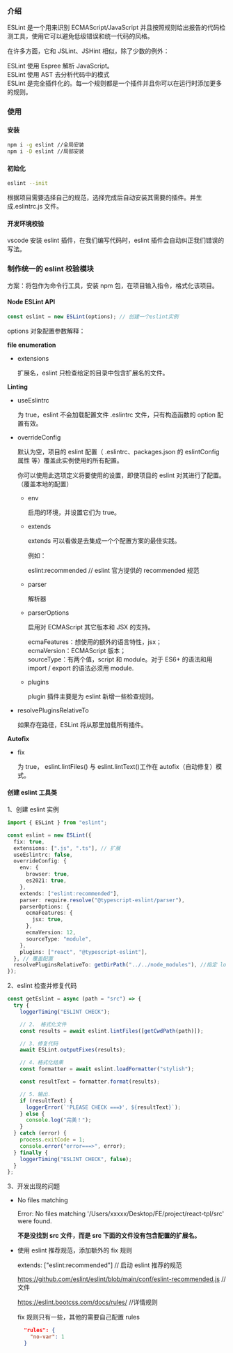 ### 介绍

ESLint 是一个用来识别 ECMAScript/JavaScript 并且按照规则给出报告的代码检测工具，使用它可以避免低级错误和统一代码的风格。

在许多方面，它和 JSLint、JSHint 相似，除了少数的例外：

ESLint 使用 Espree 解析 JavaScript。  
ESLint 使用 AST 去分析代码中的模式  
ESLint 是完全插件化的。每一个规则都是一个插件并且你可以在运行时添加更多的规则。

### 使用

#### 安装

```zsh
npm i -g eslint //全局安装
npm i -D eslint //局部安装
```

#### 初始化

```zsh
eslint --init
```

根据项目需要选择自己的规范，选择完成后自动安装其需要的插件。并生成.eslintrc.js 文件。

#### 开发环境校验

vscode 安装 eslint 插件，在我们编写代码时，eslint 插件会自动纠正我们错误的写法。

### 制作统一的 eslint 校验模块

方案：将包作为命令行工具，安装 npm 包，在项目输入指令，格式化该项目。

#### Node ESLint API

```ts
const eslint = new ESLint(options); // 创建一个eslint实例
```

options 对象配置参数解释：

**file enumeration**

- extensions

  扩展名，eslint 只检查给定的目录中包含扩展名的文件。

**Linting**

- useEslintrc

  为 true，eslint 不会加载配置文件 .eslintrc 文件，只有构造函数的 option 配置有效。

- overrideConfig

  默认为空，项目的 eslint 配置（ .eslintrc、packages.json 的 eslintConfig 属性 等）覆盖此实例使用的所有配置。

  你可以使用此选项定义将要使用的设置，即使项目的 eslint 对其进行了配置。（覆盖本地的配置）

  - env

    启用的环境，并设置它们为 true。

  - extends

    extends 可以看做是去集成一个个配置方案的最佳实践。

    例如：

    eslint:recommended // eslint 官方提供的 recommended 规范

  - parser

    解析器

  - parserOptions

    启用对 ECMAScript 其它版本和 JSX 的支持。

    ecmaFeatures：想使用的额外的语言特性，jsx；  
    ecmaVersion：ECMAScript 版本；  
    sourceType：有两个值，script 和 module。对于 ES6+ 的语法和用 import / export 的语法必须用 module.

  - plugins

    plugin 插件主要是为 eslint 新增一些检查规则。

- resolvePluginsRelativeTo

  如果存在路径，ESLint 将从那里加载所有插件。

**Autofix**

- fix

  为 true， eslint.lintFiles() 与 eslint.lintText()工作在 autofix（自动修复）模式。

#### 创建 eslint 工具类

<!-- https://eslint.org/docs/latest/developer-guide/nodejs-api -->

1、创建 eslint 实例

```ts
import { ESLint } from "eslint";

const eslint = new ESLint({
  fix: true,
  extensions: [".js", ".ts"], // 扩展
  useEslintrc: false,
  overrideConfig: {
    env: {
      browser: true,
      es2021: true,
    },
    extends: ["eslint:recommended"],
    parser: require.resolve("@typescript-eslint/parser"),
    parserOptions: {
      ecmaFeatures: {
        jsx: true,
      },
      ecmaVersion: 12,
      sourceType: "module",
    },
    plugins: ["react", "@typescript-eslint"],
  }, // 覆盖配置
  resolvePluginsRelativeTo: getDirPath("../../node_modules"), //指定 loader 加载路径
});
```

2、eslint 检查并修复代码

```ts
const getEslint = async (path = "src") => {
  try {
    loggerTiming("ESLINT CHECK");

    // 2、 格式化文件
    const results = await eslint.lintFiles([getCwdPath(path)]);

    // 3、修复代码
    await ESLint.outputFixes(results);

    // 4、格式化结果
    const formatter = await eslint.loadFormatter("stylish");

    const resultText = formatter.format(results);

    // 5、输出.
    if (resultText) {
      loggerError(`'PLEASE CHECK ===》', ${resultText}`);
    } else {
      console.log("完美！");
    }
  } catch (error) {
    process.exitCode = 1;
    console.error("error===>", error);
  } finally {
    loggerTiming("ESLINT CHECK", false);
  }
};
```

3、开发出现的问题

- No files matching

  Error: No files matching '/Users/xxxxx/Desktop/FE/project/react-tpl/src' were found.

  **不是没找到 src 文件，而是 src 下面的文件没有包含配置的扩展名。**

- 使用 eslint 推荐规范，添加额外的 fix 规则

  extends: ["eslint:recommended"] // 启动 eslint 推荐的规范

  https://github.com/eslint/eslint/blob/main/conf/eslint-recommended.js // 文件

  https://eslint.bootcss.com/docs/rules/ //详情规则

  fix 规则只有一些，其他的需要自己配置 rules

  ```json
    "rules": {
      "no-var": 1
    }
  ```
